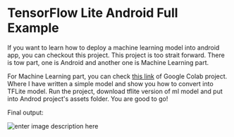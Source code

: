 # TensorFlow Lite Android Full Example

If you want to learn how to deploy a machine learning model into android app, you can checkout this project. This project is too strait forward. There is tow part, one is Android and another one is Machine Learning part. 

For Machine Learning part, you can check [this link](https://colab.research.google.com/drive/1KTQgH0JWgA8CLazHBRWEcSJEDmGIMFFZ?usp=sharing) of Google Colab project. Where I have written a simple model and show you how to convert into TFLite model. Run the project, download tflite version of ml model and put into Androd project's assets folder. You are good to go!

Final output:

![enter image description here](https://jakir.me/wp-content/uploads/2023/07/tflite-android-example.png) 
